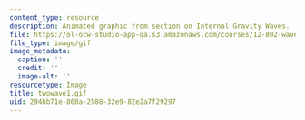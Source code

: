 ```yaml
---
content_type: resource
description: Animated graphic from section on Internal Gravity Waves.
file: https://ol-ocw-studio-app-qa.s3.amazonaws.com/courses/12-802-wave-motions-in-the-ocean-and-atmosphere-spring-2004/294bb71e868a258832e982e2a7f29297_twowave1.gif
file_type: image/gif
image_metadata:
  caption: ''
  credit: ''
  image-alt: ''
resourcetype: Image
title: twowave1.gif
uid: 294bb71e-868a-2588-32e9-82e2a7f29297
---
```

